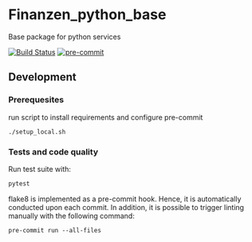 # Finanzen_python_base
Base package for python services

[![Build Status](https://travis-ci.com/VaLena10012020/Finanzen_Entgelt.svg?branch=main)](https://travis-ci.com/VaLena10012020/Finanzen_python_base)
[![pre-commit](https://img.shields.io/badge/pre--commit-enabled-brightgreen?logo=pre-commit&logoColor=white)](https://github.com/pre-commit/pre-commit)

## Development
### Prerequesites
run script to install requirements and configure pre-commit 
```
./setup_local.sh
```

### Tests and code quality

Run test suite with:
```sh
pytest
```

flake8 is implemented as a pre-commit hook. Hence, it is automatically conducted 
upon each commit. In addition, it is possible to trigger linting manually with the following command:
```
pre-commit run --all-files
```
